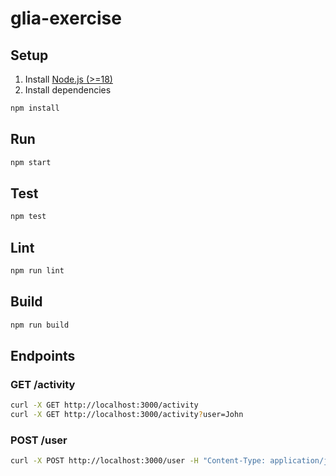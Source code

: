 # glia-exercise

## Setup

1. Install [Node.js (>=18)](https://nodejs.org/en/download/)
2. Install dependencies
```bash
npm install
```

## Run

```bash
npm start
```

## Test

```bash
npm test
```

## Lint

```bash
npm run lint
```

## Build

```bash
npm run build
```

## Endpoints

### GET /activity

```bash
curl -X GET http://localhost:3000/activity
curl -X GET http://localhost:3000/activity?user=John
```

### POST /user

```bash
curl -X POST http://localhost:3000/user -H "Content-Type: application/json" -d '{"name": "John", "accessibility": "High", "price": "Free"}'
```
